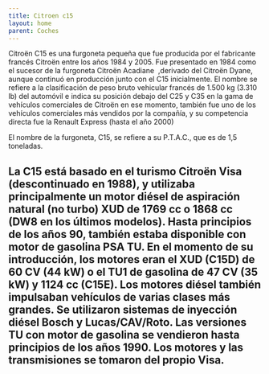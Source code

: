 ```yaml
---
title: Citroen c15
layout: home
parent: Coches
---
```


Citroën C15 es una furgoneta pequeña que fue producida por el fabricante francés Citroën entre los años 1984 y 2005. Fue presentado en 1984 como el sucesor de la furgoneta Citroën Acadiane ​ ,derivado del Citroën Dyane, aunque continuó en producción junto con el C15 inicialmente. El nombre se refiere a la clasificación de peso bruto vehicular francés de 1.500 kg (3.310 lb) del automóvil e indica su posición debajo del C25 y C35 en la gama de vehículos comerciales de Citroën en ese momento, también fue uno de los vehículos comerciales más vendidos por la compañía, y su competencia directa fue la Renault Express (hasta el año 2000)

El nombre de la furgoneta, C15, se refiere a su P.T.A.C., que es de 1,5 toneladas.

La C15 está basado en el turismo Citroën Visa (descontinuado en 1988), y utilizaba principalmente un motor diésel de aspiración natural (no turbo) XUD de 1769 cc o 1868 cc (DW8 en los últimos modelos). Hasta principios de los años 90, también estaba disponible con motor de gasolina PSA TU. En el momento de su introducción, los motores eran el XUD (C15D) de 60 CV (44 kW) o el TU1 de gasolina de 47 CV (35 kW) y 1124 cc (C15E). Los motores diésel también impulsaban vehículos de varias clases más grandes. Se utilizaron sistemas de inyección diésel Bosch y Lucas/CAV/Roto. Las versiones TU con motor de gasolina se vendieron hasta principios de los años 1990. Los motores y las transmisiones se tomaron del propio Visa.
----

[^1]: [It can take up to 10 minutes for changes to your site to publish after you push the changes to GitHub](https://docs.github.com/en/pages/setting-up-a-github-pages-site-with-jekyll/creating-a-github-pages-site-with-jekyll#creating-your-site).

[Just the Docs]: https://just-the-docs.github.io/just-the-docs/
[GitHub Pages]: https://docs.github.com/en/pages
[README]: https://github.com/just-the-docs/just-the-docs-template/blob/main/README.md
[Jekyll]: https://jekyllrb.com
[GitHub Pages / Actions workflow]: https://github.blog/changelog/2022-07-27-github-pages-custom-github-actions-workflows-beta/
[use this template]: https://github.com/just-the-docs/just-the-docs-template/generate
